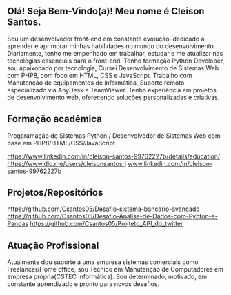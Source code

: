 ## Olá! Seja Bem-Vindo(a)! Meu nome é Cleison Santos.

Sou um desenvolvedor front-end em constante evolução, dedicado a aprender e aprimorar minhas habilidades no mundo do desenvolvimento. 
Diariamente, tenho me empenhado em trabalhar, estudar e me atualizar nas tecnologias essenciais para o front-end. 
Tenho formação Python Developer, sou apaixonado por tecnologia, Cursei Desenvolvimento de Sistemas Web com PHP8, com foco em HTML, CSS e JavaScript. 
Trabalho com Manutenção de equipamentos de informática, Suporte remoto especializado via AnyDesk e TeamViewer.
Tenho experiência em projetos de desenvolvimento web, oferecendo soluções personalizadas e criativas. 





## Formação acadêmica

 Progaramação de Sistemas Python /
 Desenvolvedor de Sistemas Web com base em PHP8/HTML/CSS/JavaScript

https://www.linkedin.com/in/cleison-santos-99762227b/details/education/
https://www.dio.me/users/cleisonsantosrj
www.linkedin.com/in/cleison-santos-99762227b

## Projetos/Repositórios

https://github.com/Csantos05/Desafio-sistema-bancario-avancado
https://github.com/Csantos05/Desafio-Analise-de-Dados-com-Pyhton-e-Pandas
https://github.com/Csantos05/Projteto_API_do_twitter

## Atuação Profissional

Atualmente dou suporte a uma empresa sistemas comerciais como Freelancer/Home office, sou Técnico em Manutenção de Computadores em empresa própria(CSTEC Informática).
Sou determinado, motivado, em constante aprendizado e pronto para novos desafios.

